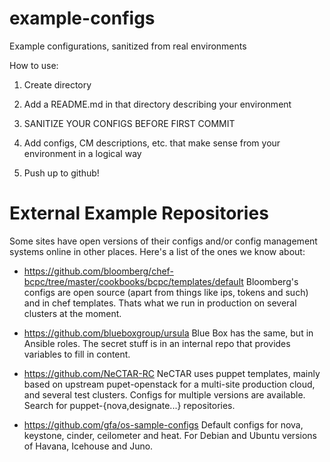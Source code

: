 # example-configs
Example configurations, sanitized from real environments

How to use:

1) Create directory

2) Add a README.md in that directory describing your environment

3) SANITIZE YOUR CONFIGS BEFORE FIRST COMMIT

4) Add configs, CM descriptions, etc. that make sense from your environment in a logical way

5) Push up to github!

# External Example Repositories

Some sites have open versions of their configs and/or config
management systems online in other places.  Here's a list of the ones
we know about:

* https://github.com/bloomberg/chef-bcpc/tree/master/cookbooks/bcpc/templates/default
  Bloomberg's configs are open source (apart from things like ips,
  tokens and such) and in chef templates. Thats what we run in
  production on several clusters at the moment.
  
* https://github.com/blueboxgroup/ursula
  Blue Box has the same, but in Ansible roles. The secret stuff is in
  an internal repo that provides variables to fill in content.
  
* https://github.com/NeCTAR-RC
  NeCTAR uses puppet templates, mainly based on upstream pupet-openstack for a
  multi-site production cloud, and several test clusters. Configs for multiple
  versions are available. Search for puppet-{nova,designate...} repositories.

* https://github.com/gfa/os-sample-configs
  Default configs for nova, keystone, cinder, ceilometer and heat.
  For Debian and Ubuntu versions of Havana, Icehouse and Juno.
